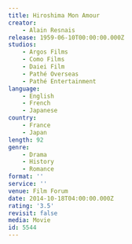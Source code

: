 ```yaml
---
title: Hiroshima Mon Amour
creator:
    - Alain Resnais
release: 1959-06-10T00:00:00.000Z
studios:
    - Argos Films
    - Como Films
    - Daiei Film
    - Pathé Overseas
    - Pathé Entertainment
language:
    - English
    - French
    - Japanese
country:
    - France
    - Japan
length: 92
genre:
    - Drama
    - History
    - Romance
format: ''
service: ''
venue: Film Forum
date: 2014-10-18T04:00:00.000Z
rating: '3.5'
revisit: false
media: Movie
id: 5544
---
```



